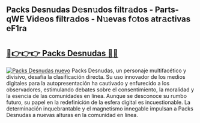 ## Packs Desnudas D𝚎sn𝚞dos filtr𝚊dos - Parts-qWE Vid𝚎os filtr𝚊dos - N𝚞evas f𝚘tos atr𝚊ctivas eF1ra

# <h2><a href="http://mbe17o.tromn.icu/?c=Packs+Desnudas">🔗👉👉👉 Packs Desnudas 🔗🔗</a></h2>

[![Packs Desnudas nuevo](https://i.imgur.com/pEAQMta.gif)](http://mbe17o.tromn.icu/?c=Packs+Desnudas)
Packs Desnudas, un personaje multifacético y divisivo, desafía la clasificación directa. Su uso innovador de los medios digitales para la autopresentación ha cautivado y enfurecido a los observadores, estimulando debates sobre el consentimiento, la moralidad y la esencia de las comunidades en línea. Aunque se desconoce su rumbo futuro, su papel en la redefinición de la esfera digital es incuestionable. La determinación inquebrantable y el magnetismo innegable impulsan a Packs Desnudas a nuevas alturas en la comunidad en línea.
